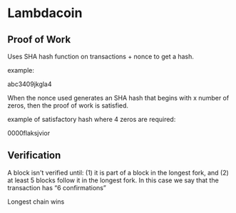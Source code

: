 Lambdacoin
==========


Proof of Work
-------------

Uses SHA hash function on transactions + nonce to get a hash. 

example:

abc3409jkgla4

When the nonce used generates an SHA hash that begins with x number of zeros, then the proof of work is satisfied. 

example of satisfactory hash where 4 zeros are required:

0000flaksjvior


Verification
------------

A block isn't verified until: 
(1) it is part of a block in the longest fork, and (2) at least 5 blocks follow it in the longest fork. In this case we say that the transaction has “6 confirmations”

Longest chain wins
